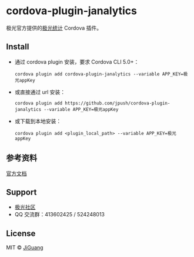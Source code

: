 # cordova-plugin-janalytics

极光官方提供的[极光统计](https://www.jiguang.cn/analytics) Cordova 插件。

## Install

- 通过 cordova plugin 安装，要求 Cordova CLI 5.0+：

  ```shell
  cordova plugin add cordova-plugin-janalytics --variable APP_KEY=极光appKey
  ```

- 或直接通过 url 安装：

  ```shell
  cordova plugin add https://github.com/jpush/cordova-plugin-janalytics --variable APP_KEY=极光appKey
  ```

- 或下载到本地安装：

  ```shell
  cordova plugin add <plugin_local_path> --variable APP_KEY=极光appKey
  ```

## 参考资料

[官方文档](https://docs.jiguang.cn/janalytics/guideline/intro/)

## Support

- [极光社区](http://community.jiguang.cn/)
- QQ 交流群：413602425 / 524248013

## License

MIT © [JiGuang](/license)
